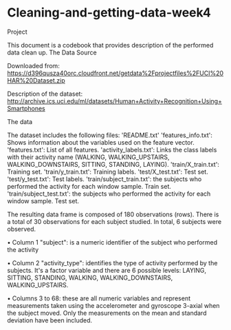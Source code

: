 # Cleaning-and-getting-data-week4
Project

This document is a codebook that provides description of the performed data clean up.
The Data Source

Downloaded from:
https://d396qusza40orc.cloudfront.net/getdata%2Fprojectfiles%2FUCI%20HAR%20Dataset.zip

Description of the dataset:
http://archive.ics.uci.edu/ml/datasets/Human+Activity+Recognition+Using+Smartphones

The data

The dataset includes the following files:
'README.txt'
'features_info.txt': Shows information about the variables used on the feature vector.
'features.txt': List of all features.
'activity_labels.txt': Links the class labels with their activity name (WALKING, WALKING_UPSTAIRS, WALKING_DOWNSTAIRS, SITTING, STANDING, LAYING).
'train/X_train.txt': Training set.
'train/y_train.txt': Training labels.
'test/X_test.txt': Test set.
'test/y_test.txt': Test labels.
'train/subject_train.txt': the subjects who performed the activity for each window sample. Train set.
'train/subject_test.txt': the subjects who performed the activity for each window sample. Test set.

The resulting data frame is composed of 180 observations (rows).
There is a total of 30 observations for each subject studied. In total, 6 subjects were observed.

•	Column 1 "subject": is a numeric identifier of the subject who performed the activity

•	Column 2 "activity_type": identifies the type of activity performed by the subjects. It's a factor variable and there are 6 possible levels: LAYING, SITTING, STANDING, WALKING, WALKING_DOWNSTAIRS, WALKING_UPSTAIRS.

•	Columns 3 to 68: these are all numeric variables and represent measurements taken using the accelerometer and gyroscope 3-axial when the subject moved. Only the measurements on the mean and standard deviation have been included.

